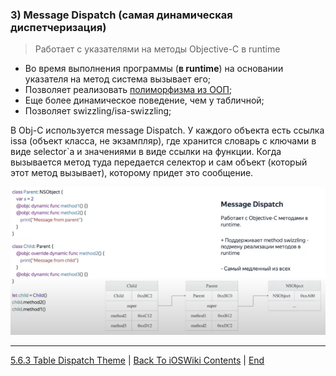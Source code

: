 
### 3) Message Dispatch (самая динамическая диспетчеризация)

> Работает с указателями на методы Objective-C в runtime

* Во время выполнения программы (**в runtime**) на основании указателя на метод система вызывает его;
* Позволяет реализовать [полиморфизма из ООП](/2%20ComputerScience/2.2%20Languages/2.2.2%20Paradigm/2.2.2.2%20Imperative/2.2.2.2.2%20OOP.md);
* Еще более динамическое поведение, чем у табличной;
* Позволяет swizzling/isa-swizzling;

В Obj-C используется message Dispatch. У каждого объекта есть ссылка issa (объект класса, не экзампляр), где хранится словарь с ключами в виде selector`а и значениями в виде ссылки на функции. Когда вызывается метод туда передается селектор и сам объект (который этот метод вызывает), которому придет это сообщение.

![messageDispatch](https://github.com/eldaroid/pictures/blob/master/iOSWiki/Swift/messageDispatch.png?raw=true)

---

[5.6.3 Table Dispatch Theme](./5.6.3%20TableDispatch.md) | [Back To iOSWiki Contents](https://github.com/eldaroid/iOSWiki) | [End](https://github.com/eldaroid/iOSWiki)